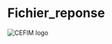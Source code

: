 # Fichier_reponse
![CEFIM logo](http://campus2.cefim-formation.net/main/css/cefim/images/header-logo.png "cefim logo")
